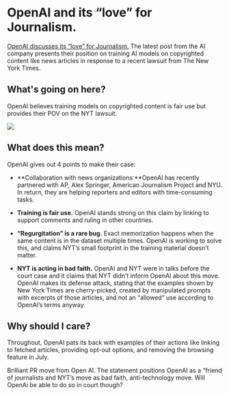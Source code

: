 # OpenAI and its “love” for Journalism.

[OpenAI discusses its “love” for Journalism.](https://openai.com/blog/openai-and-journalism?utm_source=bensbites\&utm_medium=referral\&utm_campaign=openai-and-its-love-for-journalism) The latest post from the AI company presents their position on training AI models on copyrighted content like news articles in response to a recent lawsuit from The New York Times.

## What's going on here?

OpenAI believes training models on copyrighted content is fair use but provides their POV on the NYT lawsuit.

![](https://media.beehiiv.com/cdn-cgi/image/fit=scale-down,format=auto,onerror=redirect,quality=80/uploads/asset/file/177dc825-faa9-4e29-bc05-7b6b8f972152/image.png?t=1704801487)

## What does this mean?

OpenAI gives out 4 points to make their case:

- \*\*Collaboration with news organizations:\*\*OpenAI has recently partnered with AP, Alex Springer, American Journalism Project and NYU. In return, they are helping reporters and editors with time-consuming tasks.

- **Training is fair use.** OpenAI stands strong on this claim by linking to support comments and ruling in other countries.

- **“Regurgitation” is a rare bug.** Exact memorization happens when the same content is in the dataset multiple times. OpenAI is working to solve this, and claims NYT’s small footprint in the training material doesn’t matter.

- **NYT is acting in bad faith.** OpenAI and NYT were in talks before the court case and it claims that NYT didn’t inform OpenAI about this move. OpenAI makes its defense attack, stating that the examples shown by New York Times are cherry-picked, created by manipulated prompts with excerpts of those articles, and not an “allowed” use according to OpenAI’s terms anyway.

## Why should I care?

Throughout, OpenAI pats its back with examples of their actions like linking to fetched articles, providing opt-out options, and removing the browsing feature in July.

Brilliant PR move from Open AI. The statement positions OpenAI as a “friend of journalists and NYT’s move as bad faith, anti-technology move. Will OpenAi be able to do so in court though?

